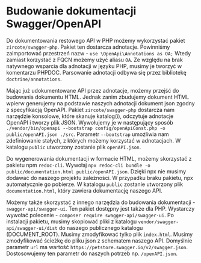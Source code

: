 # Budowanie dokumentacji Swagger/OpenAPI

Do dokumentowania restowego API w PHP możemy wykorzystać pakiet `zircote/swagger-php`. Pakiet ten dostarcza adnotacje. Powinniśmy zaimportować przestrzeń nazw - `use \OpenApi\Annotations as OA;` Wtedy zamiast korzystać z FQCN możemy użyć aliasu `OA`. Ze względu na brak natywnego wsparcia dla adnotacji w języku PHP, musimy je tworzyć w komentarzu PHPDOC. Parsowanie adnotacji odbywa się przez bibliotekę `doctrine/annotations`.

Mając już udokumentowane API przez adnotacje, możemy przejść do budowania dokumentu HTML.
Jednak zanim zbudujemy dokument HTML wpierw generujemy na podstawie naszych adnotacji dokument json zgodny z specyfikacją OpenAPI. Pakiet `zircote/swagger-php` dostarcza nam narzędzie konsolowe, które skanuje katalog(i), odczytuje adnotacje OpenAPI i tworzy plik JSON. Wywołujemy je w następujący sposób `./vendor/bin/openapi --bootstrap config/openApiConst.php -o public/openAPI.json ./src`. Parametr `--bootstrap` umożliwia nam zdefiniowanie stałych, z których możemy korzystać w adnotacjach. W katalogu `public` utworzony zostanie plik `openAPI.json`.

Do wygenerowania dokumentacji w formacie HTML, możemy skorzystać z pakietu npm `redoc-cli`.
Wywołaj `npx redoc-cli bundle -o public/documentation.html public/openAPI.json`.
Dzięki npx nie musimy dodawać do naszego projektu zależności. W przypadku braku pakietu, npx automatycznie go pobierze. W katalogu `public` zostanie utworzony plik `documentation.html`, który zawiera dokumentację naszego API.

Możemy także skorzystać z innego narzędzia do budowania dokumentacji - `swagger-api/swagger-ui`. Ten pakiet dostępny jest także dla PHP. Wystarczy wywołać polecenie - `composer require swagger-api/swagger-ui`. Po instalacji pakietu, musimy skopiować pliki z katalogu `vendor/swagger-api/swagger-ui/dist` do naszego publicznego katalogu (DOCUMENT_ROOT). Musimy zmodyfikować tylko plik `index.html`. Musimy zmodyfikować ścieżkę do pliku json z schematem naszego API. Domyślnie parametr `url` ma wartość `https://petstore.swagger.io/v2/swagger.json`. Dostosowujemy ten parametr do naszych potrzeb np. `/openAPI.json`.
